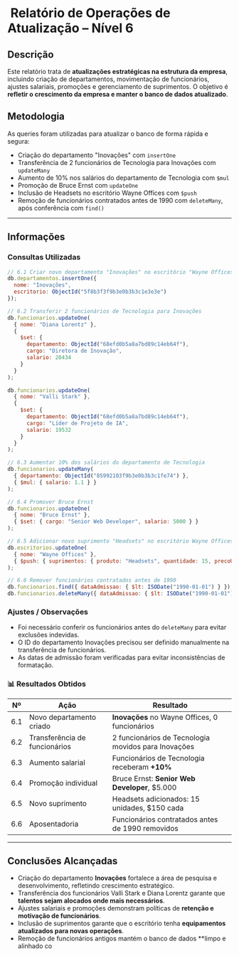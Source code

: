 # ️ Relatório de Operações de Atualização – Nível 6

##  Descrição

Este relatório trata de **atualizações estratégicas na estrutura da empresa**, incluindo criação de departamentos, movimentação de funcionários, ajustes salariais, promoções e gerenciamento de suprimentos. O objetivo é **refletir o crescimento da empresa e manter o banco de dados atualizado**.

##  Metodologia

As queries foram utilizadas para atualizar o banco de forma rápida e segura:

* Criação do departamento "Inovações" com `insertOne`
* Transferência de 2 funcionários de Tecnologia para Inovações com `updateMany`
* Aumento de 10% nos salários do departamento de Tecnologia com `$mul`
* Promoção de Bruce Ernst com `updateOne`
* Inclusão de Headsets no escritório Wayne Offices com `$push`
* Remoção de funcionários contratados antes de 1990 com `deleteMany`, após conferência com `find()`

---

##  Informações

###  Consultas Utilizadas

```javascript
// 6.1 Criar novo departamento "Inovações" no escritório "Wayne Offices"
db.departamentos.insertOne({
  nome: "Inovações",
  escritorio: ObjectId("5f8b3f3f9b3e0b3b3c1e3e3e")
});

// 6.2 Transferir 2 funcionários de Tecnologia para Inovações
db.funcionarios.updateOne(
  { nome: "Diana Lorentz" },
  {
    $set: {
      departamento: ObjectId("68efd0b5a8a7bd89c14eb64f"),
      cargo: "Diretora de Inovação",
      salario: 20434
    }
  }
);

db.funcionarios.updateOne(
  { nome: "Valli Stark" },
  {
    $set: {
      departamento: ObjectId("68efd0b5a8a7bd89c14eb64f"),
      cargo: "Líder de Projeto de IA",
      salario: 19532
    }
  }
);

// 6.3 Aumentar 10% dos salários do departamento de Tecnologia
db.funcionarios.updateMany(
  { departamento: ObjectId("85992103f9b3e0b3b3c1fe74") },
  { $mul: { salario: 1.1 } }
);

// 6.4 Promover Bruce Ernst
db.funcionarios.updateOne(
  { nome: "Bruce Ernst" },
  { $set: { cargo: "Senior Web Developer", salario: 5000 } }
);

// 6.5 Adicionar novo suprimento "Headsets" no escritório Wayne Offices
db.escritorios.updateOne(
  { nome: "Wayne Offices" },
  { $push: { suprimentos: { produto: "Headsets", quantidade: 15, precoUnitario: 150 } } }
);

// 6.6 Remover funcionários contratados antes de 1990
db.funcionarios.find({ dataAdmissao: { $lt: ISODate("1990-01-01") } });
db.funcionarios.deleteMany({ dataAdmissao: { $lt: ISODate("1990-01-01") } });
```

###  Ajustes / Observações

* Foi necessário conferir os funcionários antes do `deleteMany` para evitar exclusões indevidas.
* O ID do departamento Inovações precisou ser definido manualmente na transferência de funcionários.
* As datas de admissão foram verificadas para evitar inconsistências de formatação.

### 📊 Resultados Obtidos

| Nº  | Ação                          | Resultado                                           |
| --- | ----------------------------- | --------------------------------------------------- |
| 6.1 | Novo departamento criado      | **Inovações** no Wayne Offices, 0 funcionários      |
| 6.2 | Transferência de funcionários | 2 funcionários de Tecnologia movidos para Inovações |
| 6.3 | Aumento salarial              | Funcionários de Tecnologia receberam **+10%**       |
| 6.4 | Promoção individual           | Bruce Ernst: **Senior Web Developer**, $5.000       |
| 6.5 | Novo suprimento               | Headsets adicionados: 15 unidades, $150 cada        |
| 6.6 | Aposentadoria                 | Funcionários contratados antes de 1990 removidos    |

---

## Conclusões Alcançadas

* Criação do departamento **Inovações** fortalece a área de pesquisa e desenvolvimento, refletindo crescimento estratégico.
* Transferência dos funcionários Valli Stark e Diana Lorentz garante que **talentos sejam alocados onde mais necessários**.
* Ajustes salariais e promoções demonstram políticas de **retenção e motivação de funcionários**.
* Inclusão de suprimentos garante que o escritório tenha **equipamentos atualizados para novas operações**.
* Remoção de funcionários antigos mantém o banco de dados **limpo e alinhado co

